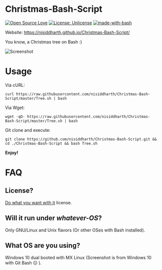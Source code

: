 # Christmas-Bash-Script

[![Open Source Love](https://badges.frapsoft.com/os/v1/open-source.svg?v=103)](https://github.com/ellerbrock/open-source-badges/)
[![License: Unlicense](https://img.shields.io/badge/license-Unlicense-blue.svg)](http://unlicense.org/)
[![made-with-bash](https://img.shields.io/badge/Made%20with-Bash-1f425f.svg)](https://www.gnu.org/software/bash/)
<br>

Website: https://nisiddharth.github.io/Christmas-Bash-Script/


You know, a Christmas tree on Bash :)

![Screenshot](https://raw.githubusercontent.com/nisiddharth/Christmas-Bash-Script/master/Final_GIF.gif?raw=true)

# Usage

Via cURL:

```
curl https://raw.githubusercontent.com/nisiddharth/Christmas-Bash-Script/master/Tree.sh | bash
```

Via Wget:

```
wget -qO- https://raw.githubusercontent.com/nisiddharth/Christmas-Bash-Script/master/Tree.sh | bash
```

Git clone and execute:

```
git clone https://github.com/nisiddharth/Christmas-Bash-Script.git && cd ./Christmas-Bash-Script && bash Tree.sh
```

__Enjoy!__

# FAQ

## License?

[Do what you want with it](./LICENSE) license.

## Will it run under _whatever-OS_?

Only GNU/Linux and Unix flavors (Or other OSes with Bash installed).

## What OS are you using?

Windows 10 dual booted with MX Linux (Screenshot is from Windows 10 with Git Bash :neutral_face: ).
